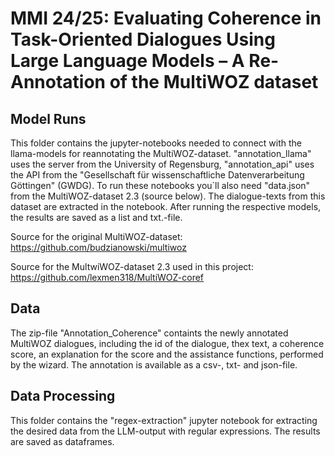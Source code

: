 # MMI 24/25: Evaluating Coherence in Task-Oriented Dialogues Using Large Language Models – A Re-Annotation of the MultiWOZ dataset

## Model Runs
This folder contains the jupyter-notebooks needed to connect with the llama-models for reannotating the MultiWOZ-dataset. "annotation_llama" uses the server from the University of Regensburg, "annotation_api" uses the API from the "Gesellschaft für wissenschaftliche Datenverarbeitung Göttingen" (GWDG). To run these notebooks you`ll also need "data.json" from the MultiWOZ-dataset 2.3 (source below). The dialogue-texts from this dataset are extracted in the notebook. After running the respective models, the results are saved as a list and txt.-file.

Source for the original MultiWOZ-dataset: https://github.com/budzianowski/multiwoz

Source for the MultwiWOZ-dataset 2.3 used in this project: https://github.com/lexmen318/MultiWOZ-coref

## Data

The zip-file "Annotation_Coherence" containts the newly annotated MultiWOZ dialogues, including the id of the dialogue, thex text, a coherence score, an explanation for the score and the assistance functions, performed by the wizard. The annotation is available as a csv-, txt- and json-file.

## Data Processing
This folder contains the "regex-extraction" jupyter notebook for extracting the desired data from the LLM-output with regular expressions. The results are saved as dataframes. 
